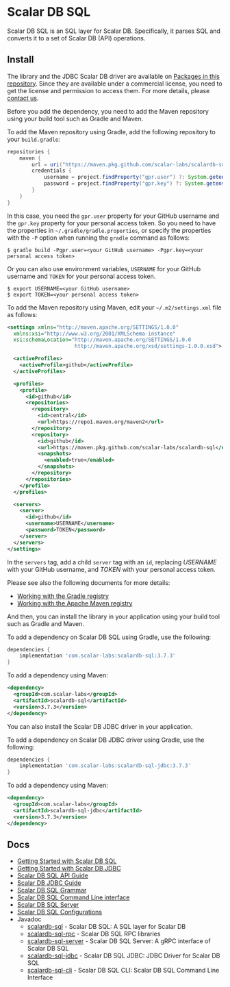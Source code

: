 # Scalar DB SQL

<!-- commented out for now since it's private
[![CI](https://github.com/scalar-labs/scalardb-sql/actions/workflows/ci.yaml/badge.svg)](https://github.com/scalar-labs/scalardb-sql/actions/workflows/ci.yaml)
-->

Scalar DB SQL is an SQL layer for Scalar DB.
Specifically, it parses SQL and converts it to a set of Scalar DB (API) operations.

## Install

The library and the JDBC Scalar DB driver are available on [Packages in this repository](https://github.com/orgs/scalar-labs/packages?repo_name=scalardb-sql).
Since they are available under a commercial license, you need to get the license and permission to access them.
For more details, please [contact us](https://scalar-labs.com/contact_us/).

Before you add the dependency, you need to add the Maven repository using your build tool such as Gradle and Maven.

To add the Maven repository using Gradle, add the following repository to your `build.gradle`:
```gradle
repositories {
    maven {
        url = uri("https://maven.pkg.github.com/scalar-labs/scalardb-sql")
        credentials {
            username = project.findProperty("gpr.user") ?: System.getenv("USERNAME")
            password = project.findProperty("gpr.key") ?: System.getenv("TOKEN")
        }
    }
}
```

In this case, you need the `gpr.user` property for your GitHub username and the `gpr.key` property for your personal access token.
So you need to have the properties in `~/.gradle/gradle.properties`, or specify the properties with the `-P` option when running the `gradle` command as follows:

```shell
$ gradle build -Pgpr.user=<your GitHub username> -Pgpr.key=<your personal access token>
```

Or you can also use environment variables, `USERNAME` for your GitHub username and `TOKEN` for your personal access token.

```shell
$ export USERNAME=<your GitHub username>
$ export TOKEN=<your personal access token>
```

To add the Maven repository using Maven, edit your `~/.m2/settings.xml` file as follows:
```xml
<settings xmlns="http://maven.apache.org/SETTINGS/1.0.0"
  xmlns:xsi="http://www.w3.org/2001/XMLSchema-instance"
  xsi:schemaLocation="http://maven.apache.org/SETTINGS/1.0.0
                      http://maven.apache.org/xsd/settings-1.0.0.xsd">

  <activeProfiles>
    <activeProfile>github</activeProfile>
  </activeProfiles>

  <profiles>
    <profile>
      <id>github</id>
      <repositories>
        <repository>
          <id>central</id>
          <url>https://repo1.maven.org/maven2</url>
        </repository>
        <repository>
          <id>github</id>
          <url>https://maven.pkg.github.com/scalar-labs/scalardb-sql</url>
          <snapshots>
            <enabled>true</enabled>
          </snapshots>
        </repository>
      </repositories>
    </profile>
  </profiles>

  <servers>
    <server>
      <id>github</id>
      <username>USERNAME</username>
      <password>TOKEN</password>
    </server>
  </servers>
</settings>
```

In the `servers` tag, add a child `server` tag with an `id`, replacing *USERNAME* with your GitHub username, and *TOKEN* with your personal access token.

Please see also the following documents for more details:
- [Working with the Gradle registry](https://docs.github.com/en/packages/working-with-a-github-packages-registry/working-with-the-gradle-registry)
- [Working with the Apache Maven registry](https://docs.github.com/en/packages/working-with-a-github-packages-registry/working-with-the-apache-maven-registry)

And then, you can install the library in your application using your build tool such as Gradle and Maven.

To add a dependency on Scalar DB SQL using Gradle, use the following:
```gradle
dependencies {
    implementation 'com.scalar-labs:scalardb-sql:3.7.3'
}
```

To add a dependency using Maven:
```xml
<dependency>
  <groupId>com.scalar-labs</groupId>
  <artifactId>scalardb-sql</artifactId>
  <version>3.7.3</version>
</dependency>
```

You can also install the Scalar DB JDBC driver in your application.

To add a dependency on Scalar DB JDBC driver using Gradle, use the following:
```gradle
dependencies {
    implementation 'com.scalar-labs:scalardb-sql-jdbc:3.7.3'
}
```

To add a dependency using Maven:
```xml
<dependency>
  <groupId>com.scalar-labs</groupId>
  <artifactId>scalardb-sql-jdbc</artifactId>
  <version>3.7.3</version>
</dependency>
```

## Docs

- [Getting Started with Scalar DB SQL](getting-started-with-sql.md)
- [Getting Started with Scalar DB JDBC](getting-started-with-jdbc.md)
- [Scalar DB SQL API Guide](sql-api-guide.md)
- [Scalar DB JDBC Guide](jdbc-guide.md)
- [Scalar DB SQL Grammar](grammar.md)
- [Scalar DB SQL Command Line interface](command-line-interface.md)
- [Scalar DB SQL Server](sql-server.md)
- [Scalar DB SQL Configurations](configurations.md)
- Javadoc
  - [scalardb-sql](https://scalar-labs.github.io/scalardb-sql/javadoc/core/index.html) - Scalar DB SQL: A SQL layer for Scalar DB
  - [scalardb-sql-rpc](https://scalar-labs.github.io/scalardb-sql/javadoc/rpc/index.html) - Scalar DB SQL RPC libraries
  - [scalardb-sql-server](https://scalar-labs.github.io/scalardb-sql/javadoc/server/index.html) - Scalar DB SQL Server: A gRPC interface of Scalar DB SQL
  - [scalardb-sql-jdbc](https://scalar-labs.github.io/scalardb-sql/javadoc/jdbc/index.html) - Scalar DB SQL JDBC: JDBC Driver for Scalar DB SQL
  - [scalardb-sql-cli](https://scalar-labs.github.io/scalardb-sql/javadoc/cli/index.html) - Scalar DB SQL CLI: Scalar DB SQL Command Line Interface

